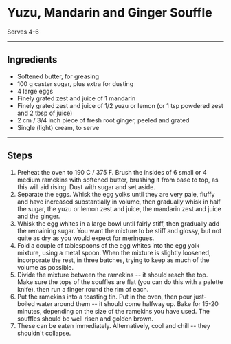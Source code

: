 # Yuzu, Mandarin and Ginger Souffle

Serves 4-6

---

## Ingredients

* Softened butter, for greasing
* 100 g caster sugar, plus extra for dusting
* 4 large eggs
* Finely grated zest and juice of 1 mandarin
* Finely grated zest and juice of 1/2 yuzu or lemon (or 1 tsp powdered zest and 2 tbsp of juice)
* 2 cm / 3/4 inch piece of fresh root ginger, peeled and grated
* Single (light) cream, to serve

---

## Steps

1.  Preheat the oven to 190 C / 375 F. Brush the insides of 6 small or 4 medium ramekins with softened butter, brushing it from base to top, as this will aid rising. Dust with sugar and set aside.
2.  Separate the eggs. Whisk the egg yolks until they are very pale, fluffy and have increased substantially in volume, then gradually whisk in half the sugar, the yuzu or lemon zest and juice, the mandarin zest and juice and the ginger.
3.  Whisk the egg whites in a large bowl until fairly stiff, then gradually add the remaining sugar. You want the mixture to be stiff and glossy, but not quite as dry as you would expect for meringues.
4.  Fold a couple of tablespoons of the egg whites into the egg yolk mixture, using a metal spoon. When the mixture is slightly loosened, incorporate the rest, in three batches, trying to keep as much of the volume as possible.
5.  Divide the mixture between the ramekins -- it should reach the top. Make sure the tops of the souffles are flat (you can do this with a palette knife), then run a finger round the rim of each.
6.  Put the ramekins into a toasting tin. Put in the oven, then pour just-boiled water around them -- it should come halfway up. Bake for 15-20 minutes, depending on the size of the ramekins you have used. The souffles should be well risen and golden brown.
7.  These can be eaten immediately. Alternatively, cool and chill -- they shouldn't collapse.